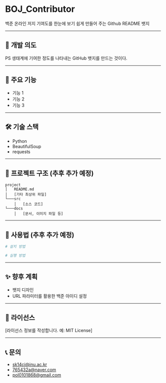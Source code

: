 # BOJ_Contributor

백준 온라인 저지 기여도를 한눈에 보기 쉽게 만들어 주는 Github README 뱃지

---

## 📌 개발 의도

PS 생태계에 기여한 정도를 나타내는 GitHub 뱃지를 만드는 것이다. 

---

## 🚀 주요 기능

- 기능 1
- 기능 2
- 기능 3

---

## 🛠️ 기술 스택

- Python
- BeautifulSoup
- requests

---

## 📂 프로젝트 구조 (추후 추가 예정)

```
project
│   README.md
│   [기타 최상위 파일]
└───src
    │   [소스 코드]
└───docs
    │   [문서, 이미지 파일 등]
```

---

## 📖 사용법 (추후 추가 예정)

```bash
# 설치 방법

# 실행 방법
```

---

## ✨ 향후 계획

- 뱃지 디자인
- URL 파라미터를 활용한 백준 아이디 설정

---

## 📄 라이선스

[라이선스 정보를 작성합니다. 예: MIT License]

---

## 📞 문의

- sk14cj@inu.ac.kr
- 765432a@naver.com
- pol0101868@gmail.com

